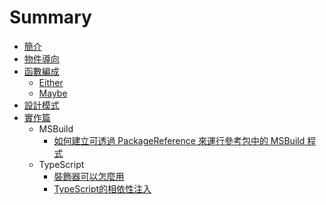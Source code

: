 # Summary

- [簡介](README.md)
- [物件導向](OO/README.md)
- [函數編成](FP/README.md)
  - [Either](FP/Either.md)
  - [Maybe](FP/Maybe.md)
- [設計模式](Pattern/README.md)
- [實作篇](Impl/README.md)
  - MSBuild
    - [如何建立可透過 PackageReference 來運行參考包中的 MSBuild 程式](Impl/msbuild/how-to-fire-msbuild-targets-when-package-reference.md)
  - TypeScript    
    - [裝飾器可以怎麼用](Impl/ts/decorator-how-to-use.md)
    - [TypeScript的相依性注入](Impl/ts/what-happend-with-di.md)
